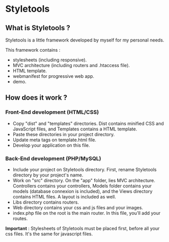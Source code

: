 # Styletools

## What is Styletools ?

Styletools is a little framework developed by myself for my personal needs.

This framework contains :
* stylesheets (including responsive).
* MVC architecture (including routers and .htaccess file).
* HTML template.
* webmanifest for progressive web app.
* demo.

## How does it work ?

### Front-End development (HTML/CSS)

* Copy "dist" and "templates" directories. Dist contains minified CSS and JavaScript files, and Templates contains a HTML template.
* Paste these directories in your project directory.
* Update meta tags on template.html file.
* Develop your application on this file.

### Back-End development (PHP/MySQL)

* Include your project on Styletools directory. First, rename Styletools directory by your project's name.
* Work on "src" directory. On the "app" folder, lies MVC architecture. Controllers contains your controllers, Models folder contains your models (database connexion is included), and the Views directory contains HTML files. A layout is included as well.
* Libs directory contains routers.
* Web directory contains your css and js files and your images.
* index.php file on the root is the main router. In this file, you'll add your routes.

**Important** :  Stylesheets of Styletools must be placed first, before all your css files. It's the same for javascript files.
